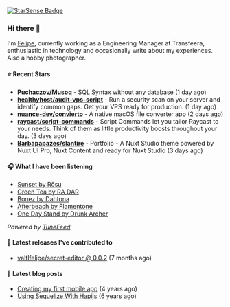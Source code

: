 <a href="https://starsense.app/developer-types" target="_blank"><img src="https://starsense.app/api/badge/?user=valtlfelipe" alt="StarSense Badge"></a>

### Hi there 👋

I'm [Felipe](https://felipevm.com), currently working as a Engineering Manager at Transfeera, enthusiastic in technology and occasionally write about my experiences. Also a hobby photographer.

#### ⭐ Recent Stars
- **[Puchaczov/Musoq](https://github.com/Puchaczov/Musoq)** - SQL Syntax without any database (1 day ago)
- **[healthyhost/audit-vps-script](https://github.com/healthyhost/audit-vps-script)** - Run a security scan on your server and identify common gaps. Get your VPS ready for production. (1 day ago)
- **[nuance-dev/convierto](https://github.com/nuance-dev/convierto)** - A native macOS file converter app (2 days ago)
- **[raycast/script-commands](https://github.com/raycast/script-commands)** - Script Commands let you tailor Raycast to your needs. Think of them as little productivity boosts throughout your day. (3 days ago)
- **[Barbapapazes/slantire](https://github.com/Barbapapazes/slantire)** - Portfolio - A Nuxt Studio theme powered by Nuxt UI Pro, Nuxt Content and ready for Nuxt Studio (3 days ago)

#### 🎧 What I have been listening
- [Sunset by Rōsu](https://open.spotify.com/track/6u5k1IhbxJDnBNzr9BRL9a)
- [Green Tea by RA DAR](https://open.spotify.com/track/3hsy5ROPWpTufxoushQGxh)
- [Bonez by Dahtona](https://open.spotify.com/track/2BBqygCwljo8N4XcWk6bCN)
- [Afterbeach by Flamentone](https://open.spotify.com/track/3H9RVmWhpElLLJD83yKw8J)
- [One Day Stand by Drunk Archer](https://open.spotify.com/track/5nxeaDc5IfbEPhy5eZcvpN)

_Powered by [TuneFeed](https://tunefeed.app?ref=valtlfelipe-gh-profile)_ 

#### 🚀 Latest releases I've contributed to


- [valtlfelipe/secret-editor @ 0.0.2](https://github.com/valtlfelipe/secret-editor/releases/tag/0.0.2) (7 months ago)

#### 📄 Latest blog posts
- [Creating my first mobile app](https://felipevm.com/posts/creating-my-first-mobile-app/) (4 years ago)
- [Using Sequelize With Hapijs](https://felipevm.com/posts/using-sequelize-with-hapijs/) (6 years ago)
